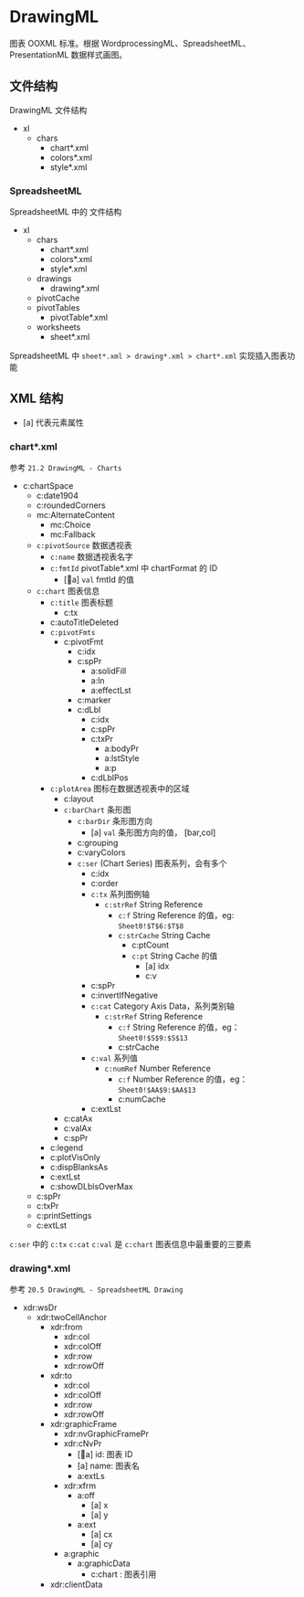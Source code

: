 # DrawingML

图表 OOXML 标准。根据 WordprocessingML、SpreadsheetML、PresentationML 数据样式画图。

## 文件结构

DrawingML 文件结构

* xl
  * chars
    * chart*.xml
    * colors*.xml
    * style*.xml

### SpreadsheetML

SpreadsheetML 中的 文件结构

* xl
  * chars
    * chart*.xml
    * colors*.xml
    * style*.xml
  * drawings
    * drawing*.xml
  * pivotCache
  * pivotTables
    * pivotTable*.xml
  * worksheets
    * sheet*.xml

SpreadsheetML 中 `sheet*.xml > drawing*.xml > chart*.xml` 实现插入图表功能

## XML 结构

* [a] 代表元素属性

### chart*.xml

参考 `21.2 DrawingML - Charts`

* c:chartSpace
  * c:date1904
  * c:roundedCorners
  * mc:AlternateContent
    * mc:Choice
    * mc:Fallback
  * `c:pivotSource` 数据透视表
    * `c:name` 数据透视表名字
    * `c:fmtId` pivotTable*.xml 中 chartFormat 的 ID
      * [a] `val` fmtId 的值
  * `c:chart` 图表信息
    * `c:title` 图表标题
      * c:tx
    * c:autoTitleDeleted
    * `c:pivotFmts`
      * c:pivotFmt
        * c:idx
        * c:spPr
          * a:solidFill
          * a:ln
          * a:effectLst
        * c:marker
        * c:dLbl
          * c:idx
          * c:spPr
          * c:txPr
            * a:bodyPr
            * a:lstStyle
            * a:p
          * c:dLblPos
    * `c:plotArea` 图标在数据透视表中的区域
      * c:layout
      * `c:barChart` 条形图
        * `c:barDir` 条形图方向
          * [a] `val` 条形图方向的值， [bar,col]
        * c:grouping
        * c:varyColors
        * `c:ser` (Chart Series) 图表系列，会有多个
          * c:idx
          * c:order
          * `c:tx` 系列图例轴
            * `c:strRef` String Reference
              * `c:f` String Reference 的值，eg: `Sheet0!$T$6:$T$8`
              * `c:strCache` String Cache
                * c:ptCount
                * `c:pt` String Cache 的值
                  * [a] idx
                  * c:v
          * c:spPr
          * c:invertIfNegative
          * `c:cat` Category Axis Data，系列类别轴
            * `c:strRef` String Reference
              * `c:f` String Reference 的值，eg：`Sheet0!$S$9:$S$13`
              * c:strCache
          * `c:val` 系列值
            * `c:numRef` Number Reference
              * `c:f` Number Reference 的值，eg：`Sheet0!$AA$9:$AA$13`
              * c:numCache
          * c:extLst
      * c:catAx
      * c:valAx
      * c:spPr
    * c:legend
    * c:plotVisOnly
    * c:dispBlanksAs
    * c:extLst
    * c:showDLblsOverMax
  * c:spPr
  * c:txPr
  * c:printSettings
  * c:extLst

`c:ser` 中的 `c:tx` `c:cat` `c:val` 是 `c:chart` 图表信息中最重要的三要素

### drawing*.xml

参考 `20.5 DrawingML - SpreadsheetML Drawing`

* xdr:wsDr
  * xdr:twoCellAnchor
    * xdr:from
      * xdr:col
      * xdr:colOff
      * xdr:row
      * xdr:rowOff
    * xdr:to
      * xdr:col
      * xdr:colOff
      * xdr:row
      * xdr:rowOff
    * xdr:graphicFrame
      * xdr:nvGraphicFramePr
      * xdr:cNvPr
        * [a] id: 图表 ID
        * [a] name: 图表名
        * a:extLs
      * xdr:xfrm
        * a:off
          * [a] x
          * [a] y
        * a:ext
          * [a] cx
          * [a] cy
      * a:graphic
        * a:graphicData
          * c:chart : 图表引用
    * xdr:clientData
